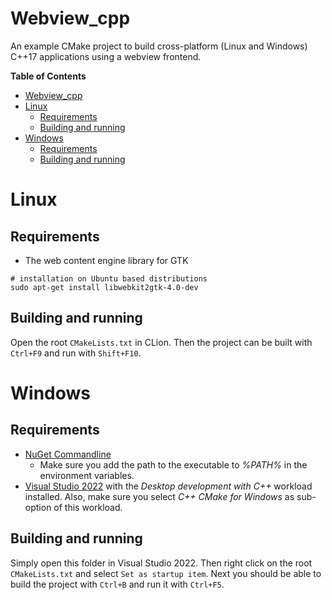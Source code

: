 # Webview_cpp

An example CMake project to build cross-platform (Linux and Windows) C++17 
applications using a webview frontend.

**Table of Contents**

- [Webview_cpp](#webview_cpp)
- [Linux](#linux)
  - [Requirements](#requirements)
  - [Building and running](#building-and-running)
- [Windows](#windows)
  - [Requirements](#requirements-1)
  - [Building and running](#building-and-running-1)

# Linux

## Requirements

* The web content engine library for GTK

```shell
# installation on Ubuntu based distributions
sudo apt-get install libwebkit2gtk-4.0-dev
```

## Building and running

Open the root `CMakeLists.txt` in CLion. Then the project can be built with 
`Ctrl+F9` and run with `Shift+F10`.

# Windows

## Requirements

* [NuGet Commandline](https://www.nuget.org/downloads)
  * Make sure you add the path to the executable to *%PATH%* in the environment
    variables.
* [Visual Studio 2022](https://visualstudio.microsoft.com/vs/) with the
  *Desktop development with C++* workload installed. Also, make sure you select
  *C++ CMake for Windows* as sub-option of this workload.

## Building and running

Simply open this folder in Visual Studio 2022. Then right click on the root
`CMakeLists.txt` and select `Set as startup item`. Next you should be able to
build the project with `Ctrl+B` and run it with `Ctrl+F5`.
